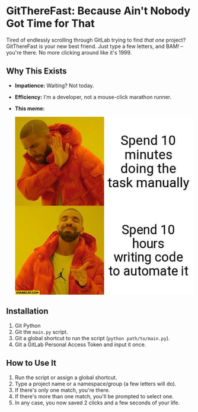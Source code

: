 # GitThereFast: Because Ain't Nobody Got Time for That

Tired of endlessly scrolling through GitLab trying to find *that one* project? GitThereFast is your new best friend.  Just type a few letters, and BAM! – you're there.  No more clicking around like it's 1999.

## Why This Exists

- **Impatience:** Waiting? Not today.
- **Efficiency:** I'm a developer, not a mouse-click marathon runner.
- **This meme:**
  
    ![Alt text](meme.jpg?raw=true "This Meme")

## Installation

1. Git Python
2. Git the `main.py` script.
3. Git a global shortcut to run the script (`python path/to/main.py`).
4. Git a GitLab Personal Access Token and input it once.

## How to Use It

1. Run the script or assign a global shortcut.
2. Type a project name or a namespace/group (a few letters will do).
3. If there's only one match, you're there.
4. If there's more than one match, you'll be prompted to select one.
5. In any case, you now saved 2 clicks and a few seconds of your life.
